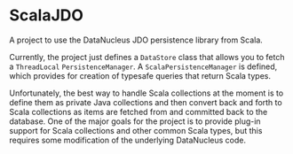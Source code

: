 ScalaJDO
========

A project to use the DataNucleus JDO persistence library from Scala.

Currently, the project just defines a `DataStore` class that allows
you to fetch a `ThreadLocal` `PersistenceManager`. A
`ScalaPersistenceManager` is defined, which provides for creation
of typesafe queries that return Scala types.

Unfortunately, the best way to handle Scala collections at the moment
is to define them as private Java collections and then convert back
and forth to Scala collections as items are fetched from and
committed back to the database. One of the major goals for the project
is to provide plug-in support for Scala collections and other common
Scala types, but this requires some modification of the underlying
DataNucleus code.
